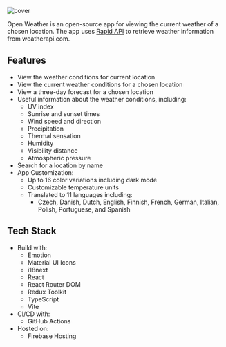 ![cover]

Open Weather is an open-source app for viewing the current weather of a chosen location.
The app uses [Rapid API] to retrieve weather information from weatherapi.com.

## Features

- View the weather conditions for current location
- View the current weather conditions for a chosen location
- View a three-day forecast for a chosen location
- Useful information about the weather conditions, including:
  - UV index
  - Sunrise and sunset times
  - Wind speed and direction
  - Precipitation
  - Thermal sensation
  - Humidity
  - Visibility distance
  - Atmospheric pressure
- Search for a location by name
- App Customization:
  - Up to 16 color variations including dark mode
  - Customizable temperature units
  - Translated to 11 languages including:
    - Czech, Danish, Dutch, English, Finnish, French, German, Italian, Polish,
      Portuguese, and Spanish

## Tech Stack

- Build with:
  - Emotion
  - Material UI Icons
  - i18next
  - React
  - React Router DOM
  - Redux Toolkit
  - TypeScript
  - Vite
- CI/CD with:
  - GitHub Actions
- Hosted on:
  - Firebase Hosting

[cover]: https://repository-images.githubusercontent.com/494268402/c9300911-d591-4cd0-9299-460aaa493b7c
[Rapid API]: https://rapidapi.com/user/weatherapi
